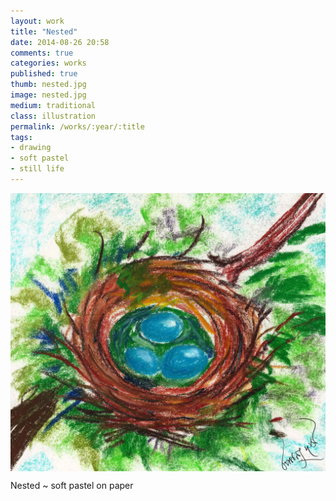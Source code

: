 ```yaml
---
layout: work
title: "Nested"
date: 2014-08-26 20:58
comments: true
categories: works
published: true
thumb: nested.jpg
image: nested.jpg
medium: traditional
class: illustration
permalink: /works/:year/:title
tags:
- drawing
- soft pastel
- still life
---
```

<img src="/images/works/nested.jpg" align="middle"/>

Nested ~ soft pastel on paper